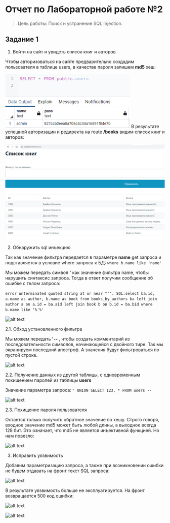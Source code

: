 # Отчет по Лабораторной работе №2
> Цель работы: Поиск и устранение SQL Injection.

## Задание 1
1. Войти на сайт и увидеть список книг и авторов

Чтобы авторизоваться на сайте предварительно создадим пользователя в таблице users, в качестве пароля запишем **md5** хеш:

![alt text](img/Screenshot_1.png "Таблица Users")
В результате успешной авторизации и редиректа на route **/books** видим список книг и авторов:

![alt text](img/Screenshot_2.png "Список книг")

2. Обнаружить sql инъекцию

Так как значение фильтра передается в параметре **name** get запроса и подставляется в условие where запроса к БД:
``` where b.name like 'name' ```

Мы можем передать символ **'** как значение фильтра name, чтобы нарушить синтаксис запроса.
Тогда в ответ получим сообщение об ошибке с телом запроса:

```error unterminated quoted string at or near "'". SQL:select ba.id, a.name as author, b.name as book from books_by_authors ba left join author a on a.id = ba.aid left join book b on b.id = ba.bid where b.name like '%'%'```

![alt text](img/Screenshot_3.png "sql инъекция")

2.1. Обход установленного фильтра

Мы можем передать **'--** , чтобы создать комментарий из последовательности символов, начинающейся с двойного тире. Так мы экранируем последний апостроф. А значения будут фильтроваться по пустой строке.

![alt text](img/Screenshot_4.png "Обход фильтра")

2.2. Получение данных из другой таблицы, с одновременным похищением паролей из таблицы **users**

Значение параметра запроса:
```' UNION SELECT 123, * FROM users --```

![alt text](img/Screenshot_5.png "Получение данных из другой таблицы")

2.3. Похищение пароля пользователя

Остается только получить обратное значение по хешу. 
Строго говоря, входное значение md5 может быть любой длины, а выходное всегда 128 бит. Это означает, что md5 не является инъективной функцией. Но нам повезло:

![alt text](img/Screenshot_6.png "Похищение пароля")

3. Исправить уязвимость

Добавим параметризацию запроса, а также при возникновении ошибки не будем отдавать на фронт текст SQL запроса:

![alt text](img/Screenshot_9.png "Исправление уязвимости")

В результате уязвимость больше не эксплуатируется.
На фронт возвращается 500 код ошибки:

![alt text](img/Screenshot_7.png "500")

![alt text](img/Screenshot_8.png "500")



